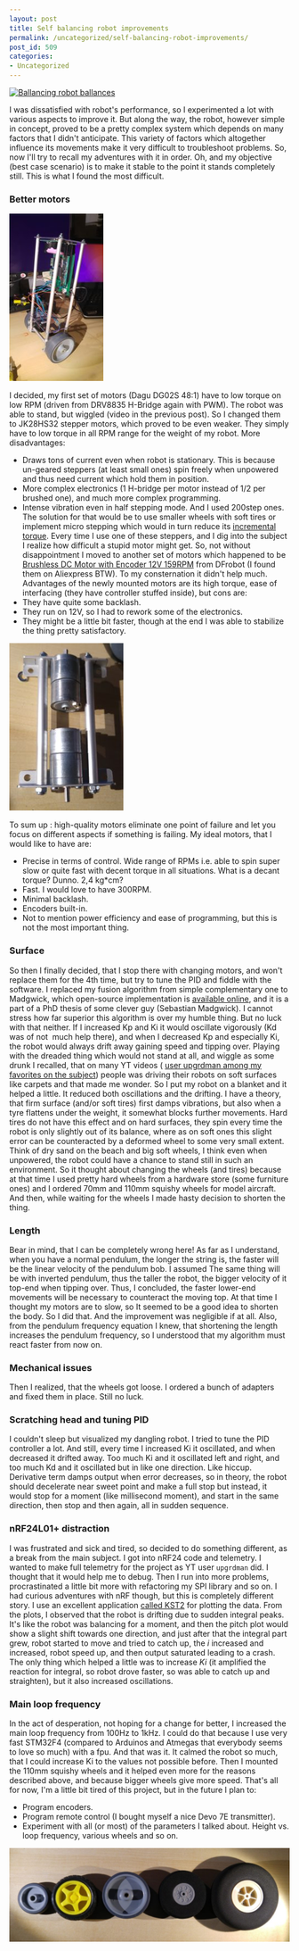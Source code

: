 ```yaml
---
layout: post
title: Self balancing robot improvements
permalink: /uncategorized/self-balancing-robot-improvements/
post_id: 509
categories: 
- Uncategorized
---
```


[![Ballancing robot ballances](https://img.youtube.com/vi/M3uyGxLnFOw/0.jpg)](http://www.youtube.com/watch?v=M3uyGxLnFOw)

I was dissatisfied with robot's performance, so I experimented a lot with various aspects to improve it. But along the way, the robot, however simple in concept, proved to be a pretty complex system which depends on many factors that I didn't anticipate. This variety of factors which altogether influence its movements make it very difficult to troubleshoot problems. So, now I'll try to recall my adventures with it in order. Oh, and my objective (best case scenario) is to make it stable to the point it stands completely still. This is what I found the most difficult.

### Better motors

![Better motors picture](/assets/IMG_20180107_163408-e1516133185673-169x300.jpg)

I decided, my first set of motors (Dagu DG02S 48:1) have to low torque on low RPM (driven from DRV8835 H-Bridge again with PWM). The robot was able to stand, but wiggled (video in the previous post). So I changed them to JK28HS32 stepper motors, which proved to be even weaker. They simply have to low torque in all RPM range for the weight of my robot. More disadvantages:

* Draws tons of current even when robot is stationary. This is because un-geared steppers (at least small ones) spin freely when unpowered and thus need current which hold them in position.
* More complex electronics (1 H-bridge per motor instead of 1/2 per brushed one), and much more complex programming.	
* Intense vibration even in half stepping mode. And I used 200step ones. The solution for that would be to use smaller wheels with soft tires or implement micro stepping which would in turn reduce its 
[incremental torque](https://www.micromo.com/technical-library/stepper-motor-tutorials/microstepping-myths-and-realities). Every time I use one of these steppers, and I dig into the subject I realize how difficult a stupid motor might get.
So, not without disappointment I moved to another set of motors which happened to be 
[Brushless DC Motor with Encoder 12V 159RPM](https://www.dfrobot.com/index.php?route=product/product&product_id=1364&search=FIT0441&description=true#.VnlABPnhBUR) from DFrobot (I found them on Aliexpress BTW). To my consternation it didn't help much. Advantages of the newly mounted motors are its high torque, ease of interfacing (they have controller stuffed inside), but cons are:
* They have quite some backlash. 	
* They run on 12V, so I had to rework some of the electronics. 	
* They might be a little bit faster, though at the end I was able to stabilize the thing pretty satisfactory.

![Motors ina a chassis](/assets/IMG_20180107_173324-300x205.jpg)

To sum up : high-quality motors eliminate one point of failure and let you focus on different aspects if something is failing. My ideal motors, that I would like to have are:

* Precise in terms of control. Wide range of RPMs i.e. able to spin super slow or quite fast with decent torque in all situations. What is a decant torque? Dunno. 2,4 kg*cm?
* Fast. I would love to have 300RPM.	
* Minimal backlash. 	
* Encoders built-in. 	
* Not to mention power efficiency and ease of programming, but this is not the most important thing.

### Surface
So then I finally decided, that I stop there with changing motors, and won't replace them for the 4th time, but try to tune the PID and fiddle with the software. I replaced my fusion algorithm from simple complementary one to Madgwick, which open-source implementation is 
[available online](http://x-io.co.uk/open-source-imu-and-ahrs-algorithms/), and it is a part of a PhD thesis of some clever guy (Sebastian Madgwick). I cannot stress how far superior this algorithm is over my humble thing. But no luck with that neither. If I increased Kp and Ki it would oscillate vigorously (Kd was of not  much help there), and when I decreased Kp and especially Ki, the robot would always drift away gaining speed and tipping over. Playing with the dreaded thing which would not stand at all, and wiggle as some drunk I recalled, that on many YT videos (
[user upgrdman among my favorites on the subject](https://www.youtube.com/watch?v=-bQdrvSLqpg)) people was driving their robots on soft surfaces like carpets and that made me wonder. So I put my robot on a blanket and it helped a little. It reduced both oscillations and the drifting. I have a theory, that firm surface (and/or soft tires) first damps vibrations, but also when a tyre flattens under the weight, it somewhat blocks further movements. Hard tires do not have this effect and on hard surfaces, they spin every time the robot is only slightly out of its balance, where as on soft ones this slight error can be counteracted by a deformed wheel to some very small extent. Think of dry sand on the beach and big soft wheels, I think even when unpowered, the robot could have a chance to stand still in such an environment. So it thought about changing the wheels (and tires) because at that time I used pretty hard wheels from a hardware store (some furniture ones) and I ordered 70mm and 110mm squishy wheels for model aircraft. And then, while waiting for the wheels I made hasty decision to shorten the thing.

### Length
Bear in mind, that I can be completely wrong here! As far as I understand, when you have a normal pendulum, the longer the string is, the faster will be the linear velocity of the pendulum bob. I assumed The same thing will be with inverted pendulum, thus the taller the robot, the bigger velocity of it top-end when tipping over. Thus, I concluded, the faster lower-end movements will be necessary to counteract the moving top. At that time I thought my motors are to slow, so It seemed to be a good idea to shorten the body. So I did that. And the improvement was negligible if at all. Also, from the pendulum frequency equation I knew, that shortening the length increases the pendulum frequency, so I understood that my algorithm must react faster from now on.

### Mechanical issues
Then I realized, that the wheels got loose. I ordered a bunch of adapters and fixed them in place. Still no luck.

### Scratching head and tuning PID
I couldn't sleep but visualized my dangling robot. I tried to tune the PID controller a lot. And still, every time I increased Ki it oscillated, and when decreased it drifted away. Too much Ki and it oscillated left and right, and too much Kd and it oscillated but in like one direction. Like hiccup. Derivative term damps output when error decreases, so in theory, the robot should decelerate near sweet point and make a full stop but instead, it would stop for a moment (like millisecond moment), and start in the same direction, then stop and then again, all in sudden sequence.

### nRF24L01+ distraction
I was frustrated and sick and tired, so decided to do something different, as a break from the main subject. I got into nRF24 code and telemetry. I wanted to make full telemetry for the project as YT user `upgrdman` did. I thought that it would help me to debug. Then I run into more problems, procrastinated a little bit more with refactoring my SPI library and so on. I had curious adventures with nRF though, but this is completely different story. I use an excellent application 
[called KST2](https://kst-plot.kde.org/) for plotting the data. From the plots, I observed that the robot is drifting due to sudden integral peaks. It's like the robot was balancing for a moment, and then the pitch plot would show a slight shift towards one direction, and just after that the integral part grew, robot started to move and tried to catch up, the *i* increased and increased, robot speed up, and then output saturated leading to a crash. The only thing which helped a little was to increase *Ki* (it amplified the reaction for integral, so robot drove faster, so was able to catch up and straighten), but it also increased oscillations.

### Main loop frequency
In the act of desperation, not hoping for a change for better, I increased the main loop frequency from 100Hz to 1kHz. I could do that because I use very fast STM32F4 (compared to Arduinos and Atmegas that everybody seems to love so much) with a fpu. And that was it. It calmed the robot so much, that I could increase Ki to the values not possible before. Then I mounted the 110mm squishy wheels and it helped even more for the reasons described above, and because bigger wheels give more speed. That's all for now, I'm a little bit tired of this project, but in the future I plan to:

* Program encoders.	
* Program remote control (I bought myself a nice Devo 7E transmitter).	
* Experiment with all (or most) of the parameters I talked about. Height vs. loop frequency, various wheels and so on.
  
![Wheels galore](/assets/IMG_20180111_215004-1024x342.jpg)
